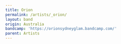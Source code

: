 ```yaml
---
title: Orion
permalink: /artists/_orion/
layout: band
origin: Australia
bandcamp: 'https://orionsydneyglam.bandcamp.com/'
parent: Artists
---
```

